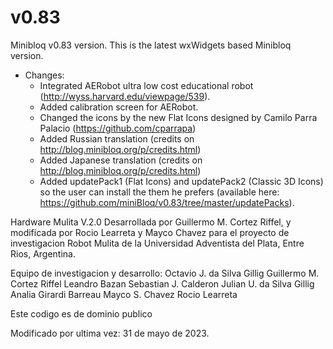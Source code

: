 v0.83
=====

Minibloq v0.83 version. This is the latest wxWidgets based Minibloq version.

- Changes:
    - Integrated AERobot ultra low cost educational robot (http://wyss.harvard.edu/viewpage/539).
	- Added calibration screen for AERobot.
	- Changed the icons by the new Flat Icons designed by Camilo Parra Palacio (https://github.com/cparrapa)
    - Added Russian translation (credits on http://blog.minibloq.org/p/credits.html)
    - Added Japanese translation (credits on http://blog.minibloq.org/p/credits.html)
	- Added updatePack1 (Flat Icons) and updatePack2 (Classic 3D Icons) so the user can install the them he prefers (available here: https://github.com/miniBloq/v0.83/tree/master/updatePacks).


Hardware Mulita V.2.0 Desarrollada por Guillermo M. Cortez Riffel, y modificada por Rocio Learreta y Mayco Chavez para el proyecto de investigacion Robot Mulita de la Universidad Adventista del Plata, Entre Rios, Argentina.
  
  Equipo de investigacion y desarrollo:
  Octavio J. da Silva Gillig
  Guillermo M. Cortez Riffel
  Leandro Bazan
  Sebastian J. Calderon
  Julian U. da Silva Gillig
  Analia Girardi Barreau
  Mayco S. Chavez
  Rocio Learreta

Este codigo es de dominio publico
  
Modificado por ultima vez: 31 de mayo de 2023.
